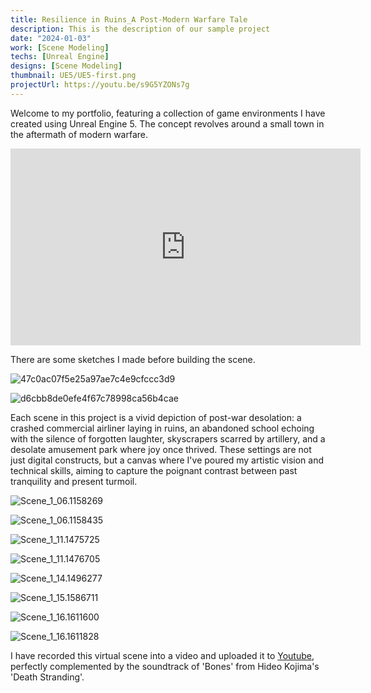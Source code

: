 ```yaml
---
title: Resilience in Ruins_A Post-Modern Warfare Tale
description: This is the description of our sample project
date: "2024-01-03"
work: [Scene Modeling]
techs: [Unreal Engine]
designs: [Scene Modeling]
thumbnail: UE5/UE5-first.png
projectUrl: https://youtu.be/s9G5YZONs7g
---
```

Welcome to my portfolio, featuring a collection of game environments I have created using Unreal Engine 5. The concept revolves around a small town in the aftermath of modern warfare. 

<iframe width="560" height="315" src="https://www.youtube.com/embed/s9G5YZONs7g" frameborder="0" allow="accelerometer; autoplay; encrypted-media; gyroscope; picture-in-picture" allowfullscreen></iframe>

There are some sketches I made before building the scene.

![47c0ac07f5e25a97ae7c4e9cfccc3d9](https://typora-1323668464.cos.ap-hongkong.myqcloud.com/typora/47c0ac07f5e25a97ae7c4e9cfccc3d9.bmp?imageSlim)

![d6cbb8de0efe4f67c78998ca56b4cae](https://typora-1323668464.cos.ap-hongkong.myqcloud.com/typora/d6cbb8de0efe4f67c78998ca56b4cae.bmp?imageSlim)



Each scene in this project is a vivid depiction of post-war desolation: a crashed commercial airliner laying in ruins, an abandoned school echoing with the silence of forgotten laughter, skyscrapers scarred by artillery, and a desolate amusement park where joy once thrived. These settings are not just digital constructs, but a canvas where I've poured my artistic vision and technical skills, aiming to capture the poignant contrast between past tranquility and present turmoil.

![Scene_1_06.1158269](https://typora-1323668464.cos.ap-hongkong.myqcloud.com/typora/Scene_1_06.1158269.png?imageSlim)

![Scene_1_06.1158435](https://typora-1323668464.cos.ap-hongkong.myqcloud.com/typora/Scene_1_06.1158435.png?imageSlim)

![Scene_1_11.1475725](https://typora-1323668464.cos.ap-hongkong.myqcloud.com/typora/Scene_1_11.1475725.png?imageSlim)

![Scene_1_11.1476705](https://typora-1323668464.cos.ap-hongkong.myqcloud.com/typora/Scene_1_11.1476705.png?imageSlim)

![Scene_1_14.1496277](https://typora-1323668464.cos.ap-hongkong.myqcloud.com/typora/Scene_1_14.1496277.png?imageSlim)

![Scene_1_15.1586711](https://typora-1323668464.cos.ap-hongkong.myqcloud.com/typora/Scene_1_15.1586711.png?imageSlim)

![Scene_1_16.1611600](https://typora-1323668464.cos.ap-hongkong.myqcloud.com/typora/Scene_1_16.1611600.png?imageSlim)

![Scene_1_16.1611828](https://typora-1323668464.cos.ap-hongkong.myqcloud.com/typora/Scene_1_16.1611828.png?imageSlim)

I have recorded this virtual scene into a video and uploaded it to [Youtube](https://www.youtube.com/watch?v=s9G5YZONs7g), perfectly complemented by the soundtrack of 'Bones' from Hideo Kojima's 'Death Stranding'. 